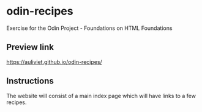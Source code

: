 # odin-recipes
Exercise for the Odin Project - Foundations on HTML Foundations

## Preview link
https://auliviet.github.io/odin-recipes/

## Instructions
The website will consist of a main index page which will have links to a few recipes. 